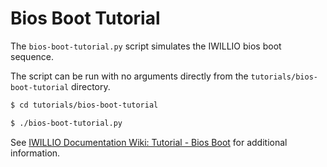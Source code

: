 # Bios Boot Tutorial

The `bios-boot-tutorial.py` script simulates the IWILLIO bios boot sequence.

The script can be run with no arguments directly from the `tutorials/bios-boot-tutorial` directory.

```bash
$ cd tutorials/bios-boot-tutorial

$ ./bios-boot-tutorial.py
```

See [IWILLIO Documentation Wiki: Tutorial - Bios Boot](https://github.com/IWILLIO/iwill/wiki/Tutorial-Bios-Boot-Sequence) for additional information.
